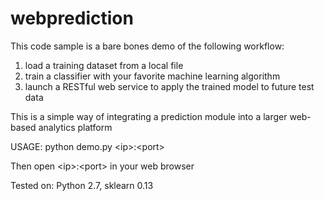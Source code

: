 webprediction
========

This code sample is a bare bones demo of the following workflow:

1. load a training dataset from a local file
2. train a classifier with your favorite machine learning algorithm
3. launch a RESTful web service to apply the trained model to future test data

This is a simple way of integrating a prediction module into a larger web-based analytics platform

USAGE: python demo.py \<ip\>:\<port\>

Then open \<ip\>:\<port\> in your web browser

Tested on: Python 2.7, sklearn 0.13